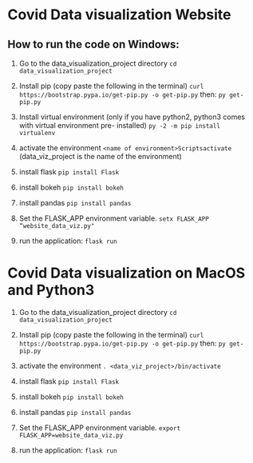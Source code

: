 # Covid Data visualization Website

## How to run the code on Windows:
1. Go to the data_visualization_project directory
`cd data_visualization_project`

2. Install pip
(copy paste the following in the terminal)
`curl https://bootstrap.pypa.io/get-pip.py -o get-pip.py`
then:
`py get-pip.py`

3. Install virtual environment (only if you have python2, python3 comes with virtual environment pre- installed)
`py -2 -m pip install virtualenv`

4. activate the environment
`<name of environment>Scriptsactivate`
(data_viz_project is the name of the environment)

5. install flask
`pip install Flask`

6. install bokeh
`pip install bokeh`

7. install pandas
`pip install pandas`

8. Set the FLASK_APP environment variable.
`setx FLASK_APP “website_data_viz.py"`

6. run the application:
`flask run`
    
# Covid Data visualization on MacOS and Python3

1. Go to the data_visualization_project directory
`cd data_visualization_project`

2. Install pip
(copy paste the following in the terminal)
`curl https://bootstrap.pypa.io/get-pip.py -o get-pip.py`
then:
`py get-pip.py`

3. activate the environment
`. <data_viz_project>/bin/activate`

4. install flask
`pip install Flask`

5. install bokeh
`pip install bokeh`

6. install pandas
`pip install pandas`

8. Set the FLASK_APP environment variable.
`export FLASK_APP=website_data_viz.py`

6. run the application:
`flask run`

